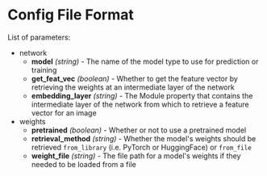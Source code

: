 # Config File Format

List of parameters:
- network
    - **model** *(string)* - The name of the model type to use for prediction or training
    - **get_feat_vec** *(boolean)* - Whether to get the feature vector by retrieving the weights at an intermediate layer of the network
    - **embedding_layer** *(string)* - The Module property that contains the intermediate layer of the network from which to retrieve a feature vector for an image
- weights
    - **pretrained** *(boolean)* - Whether or not to use a pretrained model
    - **retrieval_method** *(string)* - Whether the model's weights should be retrieved `from_library` (i.e. PyTorch or HuggingFace) or `from_file`
    - **weight_file** *(string)* - The file path for a model's weights if they needed to be loaded from a file
